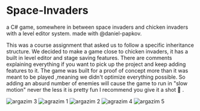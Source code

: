 # Space-Invaders
a C# game, somewhere in between space invaders and chicken invaders with a level editor system. made with @daniel-papkov.

This was a course assignment that asked us to follow a specific inheritance structure.
We decided to make a game close to chicken invaders, it has a built in level editor and stage saving features.
There are comments explaining everything if you want to pick up the project and keep adding features to it.
The game was built for a proof of concept more than it was meant to be played ,meaning we didn't optimize everything possible.
So adding an absurd number of enemies will cause the game to run in "slow motion" never the less it is pretty fun I recommend you give it a shot 🙂 .


![argazim 3](https://user-images.githubusercontent.com/116350669/228803787-dc364cfa-c595-4cd9-99cf-c1e09527c860.png)
![agrazim 1](https://user-images.githubusercontent.com/116350669/228803792-cf068869-8f4a-44d3-b4da-e23f3d4ba265.png)
![argazim 2](https://user-images.githubusercontent.com/116350669/228803794-4ebfcf08-2d9d-457d-a343-d065a32a08fa.png)
![agrazim 4](https://user-images.githubusercontent.com/116350669/228804417-2d22b626-18a7-480c-bc4b-b98f75189f7d.png)
![argazim 5](https://user-images.githubusercontent.com/116350669/228804426-482491c5-3197-41b3-88e4-55e5cc029082.png)
